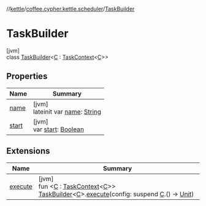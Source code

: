 //[kettle](../../../index.md)/[coffee.cypher.kettle.scheduler](../index.md)/[TaskBuilder](index.md)

# TaskBuilder

[jvm]\
class [TaskBuilder](index.md)<[C](index.md) : [TaskContext](../-task-context/index.md)<[C](index.md)>>

## Properties

| Name | Summary |
|---|---|
| [name](name.md) | [jvm]<br>lateinit var [name](name.md): [String](https://kotlinlang.org/api/latest/jvm/stdlib/kotlin/-string/index.html) |
| [start](start.md) | [jvm]<br>var [start](start.md): [Boolean](https://kotlinlang.org/api/latest/jvm/stdlib/kotlin/-boolean/index.html) |

## Extensions

| Name | Summary |
|---|---|
| [execute](../execute.md) | [jvm]<br>fun <[C](../execute.md) : [TaskContext](../-task-context/index.md)<[C](../execute.md)>> [TaskBuilder](index.md)<[C](../execute.md)>.[execute](../execute.md)(config: suspend [C](../execute.md).() -> [Unit](https://kotlinlang.org/api/latest/jvm/stdlib/kotlin/-unit/index.html)) |
